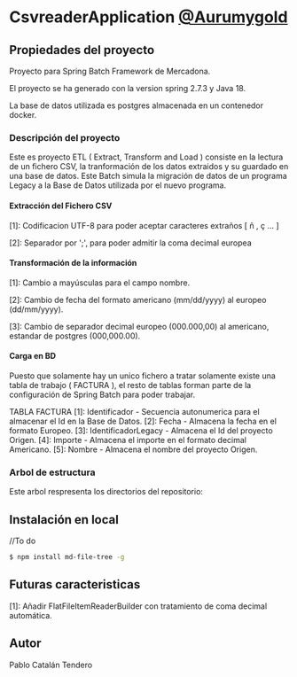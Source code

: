 
# CsvreaderApplication [@Aurumygold](http://github.com/Aurumygold)

## Propiedades del proyecto

Proyecto para Spring Batch Framework de Mercadona.

El proyecto se ha generado con la version spring 2.7.3 y Java 18.

La base de datos utilizada es postgres almacenada en un contenedor docker.

### Descripción del proyecto

Este es proyecto ETL ( Extract, Transform and Load ) consiste en la lectura de un fichero CSV, la tranformación de los datos extraidos y su guardado en una base de datos. Este Batch simula la migración de datos de un programa Legacy a la Base de Datos utilizada por el nuevo programa.

#### Extracción del Fichero CSV

  [1]: Codificacion UTF-8 para poder aceptar caracteres extraños [ ñ , ç ... ]
  
  [2]: Separador por ';', para poder admitir la coma decimal europea
  

#### Transformación de la información

  [1]: Cambio a mayúsculas para el campo nombre.
  
  [2]: Cambio de fecha del formato americano (mm/dd/yyyy) al europeo (dd/mm/yyyy).
  
  [3]: Cambio de separador decimal europeo (000.000,00) al americano, estandar de postgres (000,000.00).
  
#### Carga en BD

Puesto que solamente hay un unico fichero a tratar solamente existe una tabla de trabajo ( FACTURA ), el resto de tablas forman parte de la configuración de Spring Batch para poder trabajar.

TABLA FACTURA 
  [1]: Identificador          - Secuencia autonumerica para el almacenar el Id en la Base de Datos.
  [2]: Fecha                  - Almacena la fecha en el formato Europeo.
  [3]: IdentificadorLegacy    - Almacena el Id del proyecto Origen.
  [4]: Importe                - Almacena el importe en el formato decimal Americano.
  [5]: Nombre                 - Almacena el nombre del proyecto Origen.



### Arbol de estructura
Este arbol respresenta los directorios del repositorio:



## Instalación en local
//To do

```bash
$ npm install md-file-tree -g
```

## Futuras caracteristicas

  [1]: Añadir FlatFileItemReaderBuilder con tratamiento de coma decimal automática.

## Autor

Pablo Catalán Tendero
